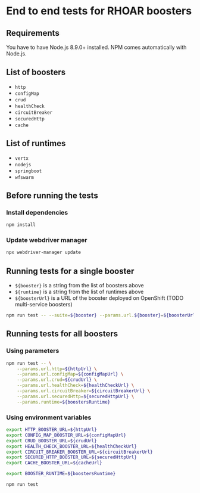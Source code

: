 # End to end tests for RHOAR boosters

## Requirements

You have to have Node.js 8.9.0+ installed. NPM comes automatically with Node.js.

## List of boosters

* `http`
* `configMap`
* `crud`
* `healthCheck`
* `circuitBreaker`
* `securedHttp`
* `cache`

## List of runtimes

* `vertx`
* `nodejs`
* `springboot`
* `wfswarm`

## Before running the tests

### Install dependencies

```bash
npm install
```

### Update webdriver manager

```bash
npx webdriver-manager update
```

## Running tests for a single booster

- `${booster}` is a string from the list of boosters above
- `${runtime}` is a string from the list of runtimes above
- `${boosterUrl}` is a URL of the booster deployed on OpenShift (TODO multi-service boosters)

```bash
npm run test -- --suite=${booster} --params.url.${booster}=${boosterUrl} --params.runtime=${runtime}
```

## Running tests for all boosters

### Using parameters

```bash
npm run test -- \
    --params.url.http=${httpUrl} \
    --params.url.configMap=${configMapUrl} \
    --params.url.crud=${crudUrl} \
    --params.url.healthCheck=${healthCheckUrl} \
    --params.url.circuitBreaker=${circuitBreakerUrl} \
    --params.url.securedHttp=${securedHttpUrl} \
    --params.runtime=${boostersRuntime}
```

### Using environment variables

```bash
export HTTP_BOOSTER_URL=${httpUrl}
export CONFIG_MAP_BOOSTER_URL=${configMapUrl} 
export CRUD_BOOSTER_URL=${crudUrl}
export HEALTH_CHECK_BOOSTER_URL=${healthCheckUrl}
export CIRCUIT_BREAKER_BOOSTER_URL=${circuitBreakerUrl}
export SECURED_HTTP_BOOSTER_URL=${securedHttpUrl}
export CACHE_BOOSTER_URL=${cacheUrl}

export BOOSTER_RUNTIME=${boostersRuntime}

npm run test
```
